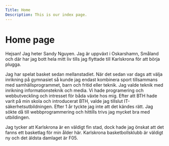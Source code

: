 ```yaml
---
Title: Home
Description: This is our index page.
---
```


Home page
==========================

Hejsan! Jag heter Sandy Nguyen. Jag är uppväxt i Oskarshamn, Småland och där har jag bott hela mitt liv tills jag flyttade till Karlskrona för att börja plugga.

Jag har spelat basket sedan mellanstadiet. När det sedan var dags att välja inrikning på gymnasiet så kunde jag endast kombinera sport tillsammans med samhällsprogrammet, barn och fritid eller teknik.
Jag valde teknik med inrikning informationsteknik och media. Vi hade programering och webbutveckling och intresset för båda växte hos mig.
Efter att BTH hade varit på min skola och introducerat BTH, valde jag tillslut IT-säkerhetsutbildningen. Efter 1 år tyckte jag inte att det kändes rätt. Jag sökte då till webbprogrammering och hittills
trivs jag mycket bra med utbildingen.

Jag tycker att Karlskrona är en väldigt fin stad, dock hade jag önskat att det fanns ett basketlag för min ålder här. Karlskrona basketbollsklubb är väldigt ny och det äldsta damlaget är F05.
